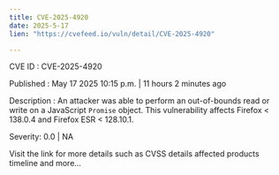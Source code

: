 ```yaml
---
title: CVE-2025-4920
date: 2025-5-17
lien: "https://cvefeed.io/vuln/detail/CVE-2025-4920"

---
```


CVE ID : CVE-2025-4920

Published :  May 17
2025
10:15 p.m. | 11 hours
2 minutes ago

Description : An attacker was able to perform an out-of-bounds read or write on a JavaScript `Promise` object. This vulnerability affects Firefox < 138.0.4 and Firefox ESR < 128.10.1.

Severity: 0.0 | NA

Visit the link for more details
such as CVSS details
affected products
timeline
and more...

